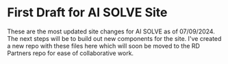 # First Draft for AI SOLVE Site
These are the most updated site changes for AI SOLVE as of 07/09/2024. The next steps will be to build out new components for the site.
I've created a new repo with these files here which will soon be moved to the RD Partners repo for ease of collaborative work.


